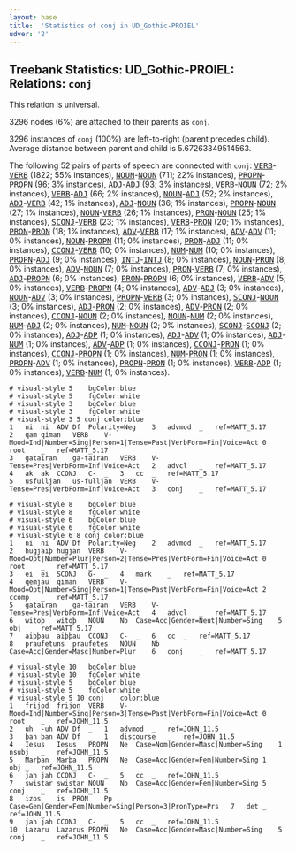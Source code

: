 ```yaml
---
layout: base
title:  'Statistics of conj in UD_Gothic-PROIEL'
udver: '2'
---
```


## Treebank Statistics: UD_Gothic-PROIEL: Relations: `conj`

This relation is universal.

3296 nodes (6%) are attached to their parents as `conj`.

3296 instances of `conj` (100%) are left-to-right (parent precedes child).
Average distance between parent and child is 5.67263349514563.

The following 52 pairs of parts of speech are connected with `conj`: <tt><a href="got_proiel-pos-VERB.html">VERB</a></tt>-<tt><a href="got_proiel-pos-VERB.html">VERB</a></tt> (1822; 55% instances), <tt><a href="got_proiel-pos-NOUN.html">NOUN</a></tt>-<tt><a href="got_proiel-pos-NOUN.html">NOUN</a></tt> (711; 22% instances), <tt><a href="got_proiel-pos-PROPN.html">PROPN</a></tt>-<tt><a href="got_proiel-pos-PROPN.html">PROPN</a></tt> (96; 3% instances), <tt><a href="got_proiel-pos-ADJ.html">ADJ</a></tt>-<tt><a href="got_proiel-pos-ADJ.html">ADJ</a></tt> (93; 3% instances), <tt><a href="got_proiel-pos-VERB.html">VERB</a></tt>-<tt><a href="got_proiel-pos-NOUN.html">NOUN</a></tt> (72; 2% instances), <tt><a href="got_proiel-pos-VERB.html">VERB</a></tt>-<tt><a href="got_proiel-pos-ADJ.html">ADJ</a></tt> (66; 2% instances), <tt><a href="got_proiel-pos-NOUN.html">NOUN</a></tt>-<tt><a href="got_proiel-pos-ADJ.html">ADJ</a></tt> (52; 2% instances), <tt><a href="got_proiel-pos-ADJ.html">ADJ</a></tt>-<tt><a href="got_proiel-pos-VERB.html">VERB</a></tt> (42; 1% instances), <tt><a href="got_proiel-pos-ADJ.html">ADJ</a></tt>-<tt><a href="got_proiel-pos-NOUN.html">NOUN</a></tt> (36; 1% instances), <tt><a href="got_proiel-pos-PROPN.html">PROPN</a></tt>-<tt><a href="got_proiel-pos-NOUN.html">NOUN</a></tt> (27; 1% instances), <tt><a href="got_proiel-pos-NOUN.html">NOUN</a></tt>-<tt><a href="got_proiel-pos-VERB.html">VERB</a></tt> (26; 1% instances), <tt><a href="got_proiel-pos-PRON.html">PRON</a></tt>-<tt><a href="got_proiel-pos-NOUN.html">NOUN</a></tt> (25; 1% instances), <tt><a href="got_proiel-pos-SCONJ.html">SCONJ</a></tt>-<tt><a href="got_proiel-pos-VERB.html">VERB</a></tt> (23; 1% instances), <tt><a href="got_proiel-pos-VERB.html">VERB</a></tt>-<tt><a href="got_proiel-pos-PRON.html">PRON</a></tt> (20; 1% instances), <tt><a href="got_proiel-pos-PRON.html">PRON</a></tt>-<tt><a href="got_proiel-pos-PRON.html">PRON</a></tt> (18; 1% instances), <tt><a href="got_proiel-pos-ADV.html">ADV</a></tt>-<tt><a href="got_proiel-pos-VERB.html">VERB</a></tt> (17; 1% instances), <tt><a href="got_proiel-pos-ADV.html">ADV</a></tt>-<tt><a href="got_proiel-pos-ADV.html">ADV</a></tt> (11; 0% instances), <tt><a href="got_proiel-pos-NOUN.html">NOUN</a></tt>-<tt><a href="got_proiel-pos-PROPN.html">PROPN</a></tt> (11; 0% instances), <tt><a href="got_proiel-pos-PRON.html">PRON</a></tt>-<tt><a href="got_proiel-pos-ADJ.html">ADJ</a></tt> (11; 0% instances), <tt><a href="got_proiel-pos-CCONJ.html">CCONJ</a></tt>-<tt><a href="got_proiel-pos-VERB.html">VERB</a></tt> (10; 0% instances), <tt><a href="got_proiel-pos-NUM.html">NUM</a></tt>-<tt><a href="got_proiel-pos-NUM.html">NUM</a></tt> (10; 0% instances), <tt><a href="got_proiel-pos-PROPN.html">PROPN</a></tt>-<tt><a href="got_proiel-pos-ADJ.html">ADJ</a></tt> (9; 0% instances), <tt><a href="got_proiel-pos-INTJ.html">INTJ</a></tt>-<tt><a href="got_proiel-pos-INTJ.html">INTJ</a></tt> (8; 0% instances), <tt><a href="got_proiel-pos-NOUN.html">NOUN</a></tt>-<tt><a href="got_proiel-pos-PRON.html">PRON</a></tt> (8; 0% instances), <tt><a href="got_proiel-pos-ADV.html">ADV</a></tt>-<tt><a href="got_proiel-pos-NOUN.html">NOUN</a></tt> (7; 0% instances), <tt><a href="got_proiel-pos-PRON.html">PRON</a></tt>-<tt><a href="got_proiel-pos-VERB.html">VERB</a></tt> (7; 0% instances), <tt><a href="got_proiel-pos-ADJ.html">ADJ</a></tt>-<tt><a href="got_proiel-pos-PROPN.html">PROPN</a></tt> (6; 0% instances), <tt><a href="got_proiel-pos-PRON.html">PRON</a></tt>-<tt><a href="got_proiel-pos-PROPN.html">PROPN</a></tt> (6; 0% instances), <tt><a href="got_proiel-pos-VERB.html">VERB</a></tt>-<tt><a href="got_proiel-pos-ADV.html">ADV</a></tt> (5; 0% instances), <tt><a href="got_proiel-pos-VERB.html">VERB</a></tt>-<tt><a href="got_proiel-pos-PROPN.html">PROPN</a></tt> (4; 0% instances), <tt><a href="got_proiel-pos-ADV.html">ADV</a></tt>-<tt><a href="got_proiel-pos-ADJ.html">ADJ</a></tt> (3; 0% instances), <tt><a href="got_proiel-pos-NOUN.html">NOUN</a></tt>-<tt><a href="got_proiel-pos-ADV.html">ADV</a></tt> (3; 0% instances), <tt><a href="got_proiel-pos-PROPN.html">PROPN</a></tt>-<tt><a href="got_proiel-pos-VERB.html">VERB</a></tt> (3; 0% instances), <tt><a href="got_proiel-pos-SCONJ.html">SCONJ</a></tt>-<tt><a href="got_proiel-pos-NOUN.html">NOUN</a></tt> (3; 0% instances), <tt><a href="got_proiel-pos-ADJ.html">ADJ</a></tt>-<tt><a href="got_proiel-pos-PRON.html">PRON</a></tt> (2; 0% instances), <tt><a href="got_proiel-pos-ADV.html">ADV</a></tt>-<tt><a href="got_proiel-pos-PRON.html">PRON</a></tt> (2; 0% instances), <tt><a href="got_proiel-pos-CCONJ.html">CCONJ</a></tt>-<tt><a href="got_proiel-pos-NOUN.html">NOUN</a></tt> (2; 0% instances), <tt><a href="got_proiel-pos-NOUN.html">NOUN</a></tt>-<tt><a href="got_proiel-pos-NUM.html">NUM</a></tt> (2; 0% instances), <tt><a href="got_proiel-pos-NUM.html">NUM</a></tt>-<tt><a href="got_proiel-pos-ADJ.html">ADJ</a></tt> (2; 0% instances), <tt><a href="got_proiel-pos-NUM.html">NUM</a></tt>-<tt><a href="got_proiel-pos-NOUN.html">NOUN</a></tt> (2; 0% instances), <tt><a href="got_proiel-pos-SCONJ.html">SCONJ</a></tt>-<tt><a href="got_proiel-pos-SCONJ.html">SCONJ</a></tt> (2; 0% instances), <tt><a href="got_proiel-pos-ADJ.html">ADJ</a></tt>-<tt><a href="got_proiel-pos-ADP.html">ADP</a></tt> (1; 0% instances), <tt><a href="got_proiel-pos-ADJ.html">ADJ</a></tt>-<tt><a href="got_proiel-pos-ADV.html">ADV</a></tt> (1; 0% instances), <tt><a href="got_proiel-pos-ADJ.html">ADJ</a></tt>-<tt><a href="got_proiel-pos-NUM.html">NUM</a></tt> (1; 0% instances), <tt><a href="got_proiel-pos-ADV.html">ADV</a></tt>-<tt><a href="got_proiel-pos-ADP.html">ADP</a></tt> (1; 0% instances), <tt><a href="got_proiel-pos-CCONJ.html">CCONJ</a></tt>-<tt><a href="got_proiel-pos-PRON.html">PRON</a></tt> (1; 0% instances), <tt><a href="got_proiel-pos-CCONJ.html">CCONJ</a></tt>-<tt><a href="got_proiel-pos-PROPN.html">PROPN</a></tt> (1; 0% instances), <tt><a href="got_proiel-pos-NUM.html">NUM</a></tt>-<tt><a href="got_proiel-pos-PRON.html">PRON</a></tt> (1; 0% instances), <tt><a href="got_proiel-pos-PROPN.html">PROPN</a></tt>-<tt><a href="got_proiel-pos-ADV.html">ADV</a></tt> (1; 0% instances), <tt><a href="got_proiel-pos-PROPN.html">PROPN</a></tt>-<tt><a href="got_proiel-pos-PRON.html">PRON</a></tt> (1; 0% instances), <tt><a href="got_proiel-pos-VERB.html">VERB</a></tt>-<tt><a href="got_proiel-pos-ADP.html">ADP</a></tt> (1; 0% instances), <tt><a href="got_proiel-pos-VERB.html">VERB</a></tt>-<tt><a href="got_proiel-pos-NUM.html">NUM</a></tt> (1; 0% instances).


~~~ conllu
# visual-style 5	bgColor:blue
# visual-style 5	fgColor:white
# visual-style 3	bgColor:blue
# visual-style 3	fgColor:white
# visual-style 3 5 conj	color:blue
1	ni	ni	ADV	Df	Polarity=Neg	3	advmod	_	ref=MATT_5.17
2	qam	qiman	VERB	V-	Mood=Ind|Number=Sing|Person=1|Tense=Past|VerbForm=Fin|Voice=Act	0	root	_	ref=MATT_5.17
3	gatairan	ga-tairan	VERB	V-	Tense=Pres|VerbForm=Inf|Voice=Act	2	advcl	_	ref=MATT_5.17
4	ak	ak	CCONJ	C-	_	3	cc	_	ref=MATT_5.17
5	usfulljan	us-fulljan	VERB	V-	Tense=Pres|VerbForm=Inf|Voice=Act	3	conj	_	ref=MATT_5.17

~~~


~~~ conllu
# visual-style 8	bgColor:blue
# visual-style 8	fgColor:white
# visual-style 6	bgColor:blue
# visual-style 6	fgColor:white
# visual-style 6 8 conj	color:blue
1	ni	ni	ADV	Df	Polarity=Neg	2	advmod	_	ref=MATT_5.17
2	hugjaiþ	hugjan	VERB	V-	Mood=Opt|Number=Plur|Person=2|Tense=Pres|VerbForm=Fin|Voice=Act	0	root	_	ref=MATT_5.17
3	ei	ei	SCONJ	G-	_	4	mark	_	ref=MATT_5.17
4	qemjau	qiman	VERB	V-	Mood=Opt|Number=Sing|Person=1|Tense=Past|VerbForm=Fin|Voice=Act	2	ccomp	_	ref=MATT_5.17
5	gatairan	ga-tairan	VERB	V-	Tense=Pres|VerbForm=Inf|Voice=Act	4	advcl	_	ref=MATT_5.17
6	witoþ	witoþ	NOUN	Nb	Case=Acc|Gender=Neut|Number=Sing	5	obj	_	ref=MATT_5.17
7	aiþþau	aiþþau	CCONJ	C-	_	6	cc	_	ref=MATT_5.17
8	praufetuns	praufetes	NOUN	Nb	Case=Acc|Gender=Masc|Number=Plur	6	conj	_	ref=MATT_5.17

~~~


~~~ conllu
# visual-style 10	bgColor:blue
# visual-style 10	fgColor:white
# visual-style 5	bgColor:blue
# visual-style 5	fgColor:white
# visual-style 5 10 conj	color:blue
1	frijod	frijon	VERB	V-	Mood=Ind|Number=Sing|Person=3|Tense=Past|VerbForm=Fin|Voice=Act	0	root	_	ref=JOHN_11.5
2	uh	-uh	ADV	Df	_	1	advmod	_	ref=JOHN_11.5
3	þan	þan	ADV	Df	_	1	discourse	_	ref=JOHN_11.5
4	Iesus	Iesus	PROPN	Ne	Case=Nom|Gender=Masc|Number=Sing	1	nsubj	_	ref=JOHN_11.5
5	Marþan	Marþa	PROPN	Ne	Case=Acc|Gender=Fem|Number=Sing	1	obj	_	ref=JOHN_11.5
6	jah	jah	CCONJ	C-	_	5	cc	_	ref=JOHN_11.5
7	swistar	swistar	NOUN	Nb	Case=Acc|Gender=Fem|Number=Sing	5	conj	_	ref=JOHN_11.5
8	izos	is	PRON	Pp	Case=Gen|Gender=Fem|Number=Sing|Person=3|PronType=Prs	7	det	_	ref=JOHN_11.5
9	jah	jah	CCONJ	C-	_	5	cc	_	ref=JOHN_11.5
10	Lazaru	Lazarus	PROPN	Ne	Case=Acc|Gender=Masc|Number=Sing	5	conj	_	ref=JOHN_11.5

~~~


